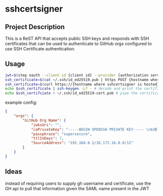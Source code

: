 # sshcertsigner

## Project Description
This is a ReST API that accepts public SSH keys and responds with SSH certificates that can be used to authenticate to GitHub orgs configured to use SSH Certificate authentication.

## Usage

```sh
jwt=$(step oauth --client-id {client id} --provider {authorization server URL} --listen localhost:10000 | jq -r '.access_token') # use [step cli](https://github.com/smallstep/cli) to generate a JWT and use jq to extract the JWT (this assumes PKCE, so no client secret is required)
ssh_certificate=$(cat ~/.ssh/id_ed25519.pub | https POST {hostname where sshcertsigner is hosted}/{GitHub org name}/{your GH username} Accept:text/plain Authorization:"Bearer $jwt") # use [httpie cli](https://github.com/httpie/cli) to send your ssh public key to the API (replace the path used for `cat` as needed, and insert your own GH user name)
ssh_certificate=$(curl https://{hostname where sshcertsigner is hosted}/{GitHub org name}/{your GH username} -H "Accept:text/plain" -H "Authorization:Bearer $jwt" -d @./.ssh/id_ed25519.pub -sL) # or do the same with curl
echo $ssh_certificate | ssh-keygen -Lf - # decode and print the certificate to check that we got a valid one
echo $ssh_certifciate > ~/.ssh/id_ed25519-cert.pub # pipe the certificate into the file that you will reference in your ssh config
```

example config:
```json
{
    "orgs": {
        "GitHub Org Name": {
            "jwksUri": "",
            "caPrivateKey": "-----BEGIN OPENSSH PRIVATE KEY----- \nb3BlbnNzaC1rZXktdjEAAAAACmFlczI1Ni1jdHIAAAAGYmNyeXB0AAAAGAAAABCzBWamyP \n3tNO17EAuzkCUuAAAAEAAAAAEAAAAzAAAAC3NzaC1lZDI1NTE5AAAAIAH3+drBPsHjkf5+ \nc+w/S4quU3m0/T9sj1jPzqSynIb1AAAAkF0gaakx9/4H4I8eonpR1yU+VpDy3e7sWU9elw \nm/Z4fbjfo8tAnVRZik25ne0gGrpXFbNibRWQqV23qDV3Dk+HvfhDDnqdnejZaUDbmK0Y9a \n8yL/L3bH4FSSGCTxrGPMTPZSuV7Re3frtH3SwGz1gE3EpSNdMq7STMjtRewn35QAXY1Zv6 \nSxznA1eBwXGTIv7w== \n-----END OPENSSH PRIVATE KEY----- \n",
            "passphrase": "supersecure",
            "ttlInDays": 7,
            "SourceAddress": "192.168.0.1/16,172.16.0.0/12"
        }
    }
}

```

## Ideas
instead of requiring users to supply gh username and certificate, use the GH api to pull that information given the SAML name present in the JWT
